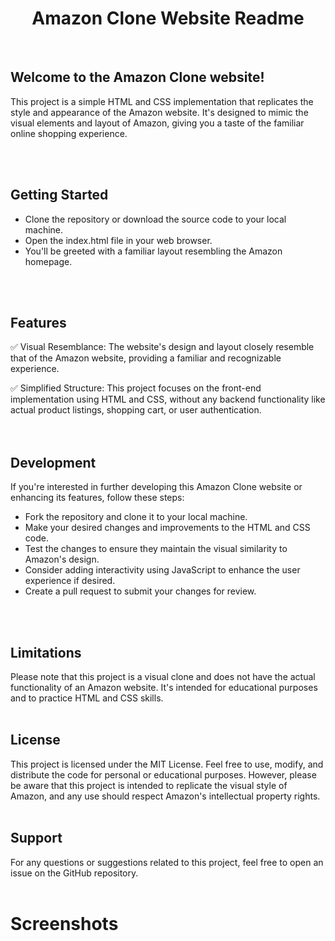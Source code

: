 <h1 align="center">Amazon Clone Website Readme</h1>
<br>

## Welcome to the Amazon Clone website!
  <p>
  This project is a simple HTML and CSS implementation that replicates the style and appearance of the Amazon website. It's designed to mimic the visual elements and layout of Amazon, giving you a taste of the familiar online shopping experience.</p>
<br>
<br>

## Getting Started
<ul>
  <li>Clone the repository or download the source code to your local machine.</li>
  <li>Open the index.html file in your web browser.</li>
  <li>You'll be greeted with a familiar layout resembling the Amazon homepage.</li>
</ul>
<br>
<br>

## Features

✅ Visual Resemblance: The website's design and layout closely resemble that of the Amazon website, providing a familiar and recognizable experience.

✅ Simplified Structure: This project focuses on the front-end implementation using HTML and CSS, without any backend functionality like actual product listings, shopping cart, or user authentication.
<br>
<br>
<br>

## Development
If you're interested in further developing this Amazon Clone website or enhancing its features, follow these steps:
<ul>
  <li>Fork the repository and clone it to your local machine.</li>
  <li>Make your desired changes and improvements to the HTML and CSS code.</li>
  <li>Test the changes to ensure they maintain the visual similarity to Amazon's design.</li>
  <li>Consider adding interactivity using JavaScript to enhance the user experience if desired.</li>
  <li>Create a pull request to submit your changes for review.</li>
</ul>
<br>
<br>

## Limitations
Please note that this project is a visual clone and does not have the actual functionality of an Amazon website. It's intended for educational purposes and to practice HTML and CSS skills.
<br>
<br>

## License
This project is licensed under the MIT License. Feel free to use, modify, and distribute the code for personal or educational purposes. However, please be aware that this project is intended to replicate the visual style of Amazon, and any use should respect Amazon's intellectual property rights.
<br>
<br>

## Support
For any questions or suggestions related to this project, feel free to open an issue on the GitHub repository.
<br>
<br>

# Screenshots

